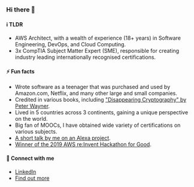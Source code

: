 ### Hi there 👋

#### ℹ️ TLDR ####
* AWS Architect, with a wealth of experience (18+ years) in Software Engineering, DevOps, and Cloud Computing.
* 3x CompTIA Subject Matter Expert (SME), responsible for creating industry leading internationally recognised certifications.

#### ⚡️ Fun facts ####
* Wrote software as a teenager that was purchased and used by Amazon.com, Netflix, and many other large and small companies.
* Credited in various books, including ["Disappearing Cryptography" by Peter Wayner](https://www.google.se/books/edition/Disappearing_Cryptography/qMB9AiFUWF0C?hl=en&gbpv=1&dq=chooi+guan&pg=PA392&printsec=frontcover).
* Lived in 5 countries across 3 continents, gaining a unique perspective on the world.
* Big fan of MOOCs, I have obtained wide variety of certifications on various subjects.
* [A short talk by me on an Alexa project](https://youtu.be/XwWWxhaOuCA).
* [Winner of the 2019 AWS re:Invent Hackathon for Good](https://aws.amazon.com/blogs/publicsector/reinvent-2019-nonprofit-hackathon-for-good-crowns-winner-to-support-mental-and-emotional-well-being-nonprofit/).

#### 🔗 Connect with me ####
* [LinkedIn](https://linkedin.com/in/cgl88)
* [Find out more](https://github.com/minimice/about-me)

<!--
**minimice/minimice** is a ✨ _special_ ✨ repository because its `README.md` (this file) appears on your GitHub profile.

Here are some ideas to get you started:

- 🔭 I’m currently working on ...
- 🌱 I’m currently learning ...
- 👯 I’m looking to collaborate on ...
- 🤔 I’m looking for help with ...
- 💬 Ask me about ...
- 📫 How to reach me: ...
- 😄 Pronouns: ...
- ⚡ Fun fact: ...
-->
